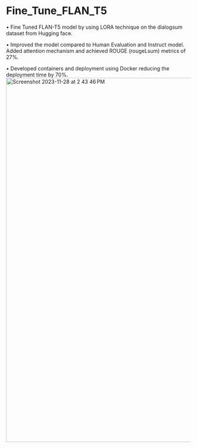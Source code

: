 # Fine_Tune_FLAN_T5
•	Fine Tuned FLAN-T5 model by using LORA technique on the dialogsum dataset from Hugging face.

•	Improved the model compared to Human Evaluation and Instruct model. Added attention mechanism and achieved ROUGE (rougeLsum) metrics of 27%.

•	Developed containers and deployment using Docker reducing the deployment time by 70%.
<img width="994" alt="Screenshot 2023-11-28 at 2 43 46 PM" src="https://github.com/aditii02/Fine_Tune_FLAN_T5/assets/38829128/7796cf62-0414-4023-9fca-15d2dfe44040">


